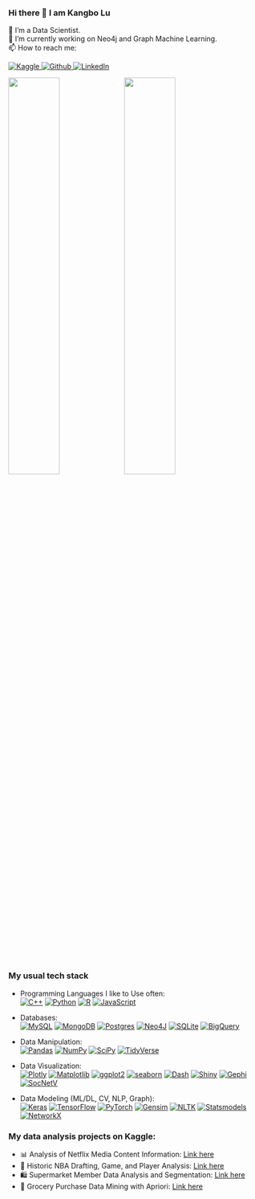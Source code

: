 ### Hi there 👋 I am Kangbo Lu

🔭 I’m a Data Scientist.  
🌱 I’m currently working on Neo4j and Graph Machine Learning.  
📫 How to reach me: 
<p>
  <a href="https://www.kaggle.com/agilesifaka" target="_blank">
    <img alt="Kaggle" src="https://img.shields.io/badge/Kaggle-blue?&style=flat-square&logoColor=white" />
  </a> 
  <a href="https://github.com/KangboLu" target="_blank">
    <img alt="Github" src="https://img.shields.io/badge/GitHub-%2312100E.svg?&style=flat-square&logo=Github&logoColor=white" />
  </a> 
  <a href="https://www.linkedin.com/in/kangbolu" target="_blank">
    <img alt="LinkedIn" src="https://img.shields.io/badge/linkedin-%230077B5.svg?&style=flat-square&logo=linkedin&logoColor=white" />
  </a> 
</p>


<p align = "left">
  <img src = "https://github-readme-stats.vercel.app/api?username=KangboLu&show_icons=true&include_all_commits=true" width=45%>
  <img src = "https://github-readme-streak-stats.herokuapp.com?user=KangboLu&hide_border=true" width=45%>
</p>

### My usual tech stack
- Programming Languages I like to Use often:  
<a href="https://www.cplusplus.com/" target="_blank">![C++](https://img.shields.io/badge/C++-%2300599C.svg?style=flat-square&logo=c%2B%2B&logoColor=white)</a>
<a href="https://www.python.org/" target="_blank">![Python](https://img.shields.io/badge/Python-3670A0?style=flat-square&logo=python&logoColor=ffdd54)</a>
<a href="https://www.r-project.org/" target="_blank">![R](https://img.shields.io/badge/R-%23276DC3.svg?style=flat-square&logo=r&logoColor=white)</a>
<a href="https://developer.mozilla.org/en-US/docs/Web/JavaScript" target="_blank">![JavaScript](https://img.shields.io/badge/Javascript-%23323330.svg?style=flat-square&logo=javascript&logoColor=%23F7DF1E)</a>

- Databases:  
<a href="https://www.mysql.com/" target="_blank">![MySQL](https://img.shields.io/badge/MySQL-%2300f.svg?style=flat-square&logo=mysql&logoColor=white)</a>
<a href="https://www.mongodb.com/" target="_blank">![MongoDB](https://img.shields.io/badge/MongoDB-%234ea94b.svg?style=flat-square&logo=mongodb&logoColor=white)</a>
<a href="https://www.postgresql.org/" target="_blank">![Postgres](https://img.shields.io/badge/Postgres-%23316192.svg?style=flat-square&logo=postgresql&logoColor=white)</a>
<a href="https://neo4j.com/" target="_blank">![Neo4J](https://img.shields.io/badge/Neo4j-008CC1?style=flat-square&logo=neo4j&logoColor=white)</a>
<a href="https://www.sqlite.org/" target="_blank">![SQLite](https://img.shields.io/badge/Sqlite-%2307405e.svg?style=flat-square&logo=sqlite&logoColor=white)</a>
<a href="https://cloud.google.com/bigquery" target="_blank">![BigQuery](https://img.shields.io/badge/BigQuery-blue?style=flat-square&logoColor=white)</a>

- Data Manipulation:  
<a href="https://pandas.pydata.org/" target="_blank">![Pandas](https://img.shields.io/badge/Pandas-%23150458.svg?style=flat-square&logo=pandas&logoColor=white)</a>
<a href="https://numpy.org/" target="_blank">![NumPy](https://img.shields.io/badge/Numpy-%23013243.svg?style=flat-square&logo=numpy&logoColor=white)</a>
<a href="https://scipy.org/" target="_blank">![SciPy](https://img.shields.io/badge/SciPy-%230C55A5.svg?style=flat-square&logo=scipy&logoColor=%white)</a>
<a href="https://www.tidyverse.org/" target="_blank">![TidyVerse](https://img.shields.io/badge/Tidyverse-blue?style=flat-square&logo=R&logoColor=white)</a>

- Data Visualization:  
<a href="https://plotly.com/" target="_blank">![Plotly](https://img.shields.io/badge/Plotly-%233F4F75.svg?style=flat-square&logo=plotly&logoColor=white)</a>
<a href="https://matplotlib.org/" target="_blank">![Matplotlib](https://img.shields.io/badge/matplotlib-blue?style=flat-square&logo=Python&logoColor=white)</a>
<a href="https://ggplot2.tidyverse.org/" target="_blank">![ggplot2](https://img.shields.io/badge/ggplot2-lightblue?style=flat-square&logo=R&logoColor=white)</a>
<a href="https://seaborn.pydata.org/" target="_blank">![seaborn](https://img.shields.io/badge/seaborn-lightgrey?style=flat-square&logo=Python&logoColor=white)</a>
<a href="https://plotly.com/dash/" target="_blank">![Dash](https://img.shields.io/badge/Dash-%33F4F75.svg?style=flat-square&logo=plotly&logoColor=white)</a>
<a href="https://shiny.rstudio.com/" target="_blank">![Shiny](https://img.shields.io/badge/Shiny-lightblue?style=flat-square&logo=R&logoColor=white)</a>
<a href="https://gephi.org/" target="_blank">![Gephi](https://img.shields.io/badge/Gephi-blue?style=flat-square&logoColor=white)</a>
<a href="https://socnetv.org/" target="_blank">![SocNetV](https://img.shields.io/badge/SocNetV-lightblue?style=flat-square&logoColor=white)</a>

- Data Modeling (ML/DL, CV, NLP, Graph):  
<a href="https://keras.io/" target="_blank">![Keras](https://img.shields.io/badge/Keras-%23D00000.svg?style=flat-square&logo=Keras&logoColor=white)</a>
<a href="https://www.tensorflow.org/" target="_blank">![TensorFlow](https://img.shields.io/badge/TensorFlow-%23FF6F00.svg?style=flat-square&logo=TensorFlow&logoColor=white)</a>
<a href="https://pytorch.org/" target="_blank">![PyTorch](https://img.shields.io/badge/PyTorch-%23EE4C2C.svg?style=flat-square&logo=PyTorch&logoColor=white)</a>
<a href="https://radimrehurek.com/gensim/" target="_blank">![Gensim](https://img.shields.io/badge/Gensim-brown?style=flat-square&logo=Python&logoColor=white)</a>
<a href="https://www.nltk.org/" target="_blank">![NLTK](https://img.shields.io/badge/NLTK-brown?style=flat-square&logo=Python&logoColor=white)</a>
<a href="https://www.statsmodels.org/stable/index.html/" target="_blank">![Statsmodels](https://img.shields.io/badge/Statsmodels-orange?style=flat-square&logo=Python&logoColor=white)</a>
<a href="https://networkx.org/" target="_blank">![NetworkX](https://img.shields.io/badge/NetworkX-lightblue?style=flat-square&logo=Python&logoColor=white)</a>

### My data analysis projects on Kaggle:
- 📊 Analysis of Netflix Media Content Information: [Link here](https://kaggle.com/agilesifaka/analysis-of-netflix-content-information)
- 🏀 Historic NBA Drafting, Game, and Player Analysis: [Link here](https://kaggle.com/agilesifaka/historic-nba-drafting-game-and-player-analysis)
- 🛍️ Supermarket Member Data Analysis and Segmentation: [Link here](https://kaggle.com/agilesifaka/supermarket-member-data-analysis-and-segmentation)
- 🛒 Grocery Purchase Data Mining with Apriori: [Link here](https://kaggle.com/agilesifaka/grocery-purchase-data-mining-with-apriori)
